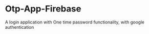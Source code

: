# Otp-App-Firebase
A login application with One time password functionality, with google authentication
